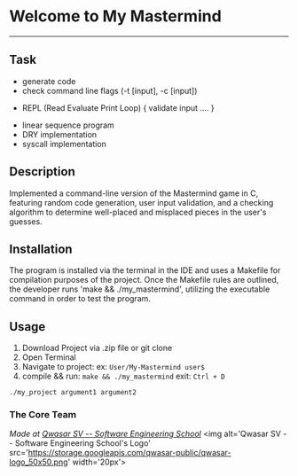 # Welcome to My Mastermind
***

## Task

+ generate code
+ check command line flags (-t [input], -c [input])
- REPL (Read Evaluate Print Loop)
{
    validate input
    ....
}
+ linear sequence program
+ DRY implementation
+ syscall implementation

## Description
Implemented a command-line version of the Mastermind game in C, featuring random code generation, user input validation, and a checking algorithm to determine well-placed and misplaced pieces in the user's guesses.

## Installation
The program is installed via the terminal in the IDE and uses a Makefile for compilation purposes of the project.
Once the Makefile rules are outlined, the developer runs 'make && ./my_mastermind',
utilizing the executable command in order to test the program. 
## Usage
1. Download Project via .zip file or git clone 
2. Open Terminal
3. Navigate to project: 
ex: ```User/My-Mastermind user$``` 
4. 
    compile && run: ```make && ./my_mastermind```
    exit: ```Ctrl + D```
```
./my_project argument1 argument2
```

### The Core Team


<span><i>Made at <a href='https://qwasar.io'>Qwasar SV -- Software Engineering School</a></i></span>
<span><img alt='Qwasar SV -- Software Engineering School's Logo' src='https://storage.googleapis.com/qwasar-public/qwasar-logo_50x50.png' width='20px'></span>

